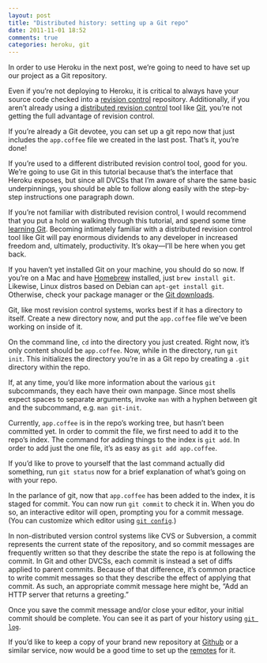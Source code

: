 ```yaml
---
layout: post
title: "Distributed history: setting up a Git repo"
date: 2011-11-01 18:52
comments: true
categories: heroku, git
---
```


In order to use Heroku in the next post, we’re going to need to have
set up our project as a Git repository.

Even if you’re not deploying to Heroku, it is critical to always have
your source code checked into a
[revision control](http://en.wikipedia.org/wiki/Version_control)
repository. Additionally, if you aren’t already using a
[distributed revision control](http://en.wikipedia.org/wiki/Distributed_revision_control)
tool like [Git](http://git-scm.com/), you’re not getting the full
advantage of revision control.

If you’re already a Git devotee, you can set up a git repo now that
just includes the `app.coffee` file we created in the last
post. That’s it, you’re done!

If you’re used to a different distributed revision control tool, good
for you. We’re going to use Git in this tutorial because that’s the
interface that Heroku exposes, but since all DVCSs that I’m aware of
share the same basic underpinnings, you should be able to follow along
easily with the step-by-step instructions one paragraph down.

If you’re not familiar with distributed revision control, I would
recommend that you put a hold on walking through this tutorial, and
spend some time [learning Git](http://git-scm.com/documentation).
Becoming intimately familiar with a distributed revision control tool
like Git will pay enormous dividends to any developer in increased
freedom and, ultimately, productivity. It’s okay—I’ll be here when
you get back.

If you haven’t yet installed Git on your machine, you should do so
now. If you’re on a Mac and have
[Homebrew](http://mxcl.github.com/homebrew) installed, just
`brew install git`. Likewise, Linux distros based on Debian can
`apt-get install git`. Otherwise, check your package manager or the
[Git downloads](http://git-scm.com/download).

Git, like most revision control systems, works best if it has a
directory to itself. Create a new directory now, and put the
`app.coffee` file we’ve been working on inside of it.

On the command line, `cd` into the directory you just created. Right
now, it’s only content should be `app.coffee`. Now, while in the
directory, run `git init`. This initializes the directory you’re in as
a Git repo by creating a `.git` directory within the repo.

If, at any time, you’d like more information about the various `git`
subcommands, they each have their own manpage. Since most shells
expect spaces to separate arguments, invoke `man` with a hyphen
between git and the subcommand, e.g. `man git-init`.

Currently, `app.coffee` is in the repo’s working tree, but hasn’t been
committed yet. In order to commit the file, we first need to add it to
the repo’s index. The command for adding things to the index is
`git add`. In order to add just the one file, it’s as easy as
`git add app.coffee`.

If you’d like to prove to yourself that the last command actually did
something, run `git status` now for a brief explanation of what’s
going on with your repo.

In the parlance of git, now that `app.coffee` has been added to the
index, it is staged for commit. You can now run `git commit` to check
it in. When you do so, an interactive editor will open, prompting you
for a commit message. (You can customize which editor using
[`git config`](http://book.git-scm.com/5_customizing_git.html).)

In non-distributed version control systems like CVS or Subversion, a
commit represents the current state of the repository, and so commit
messages are frequently written so that they describe the state the
repo is at following the commit. In Git and other DVCSs, each commit
is instead a set of diffs applied to parent commits. Because of that
difference, it’s common practice to write commit messages so that they
describe the effect of applying that commit. As such, an appropriate
commit message here might be, “Add an HTTP server that returns a
greeting.”

Once you save the commit message and/or close your editor, your
initial commit should be complete. You can see it as part of your
history using
[`git log`](http://book.git-scm.com/3_reviewing_history_-_git_log.html).

If you’d like to keep a copy of your brand new repository at
[Github](https://github.com/) or a similar service, now would be a
good time to set up the [remotes](http://gitref.org/remotes/) for it.
